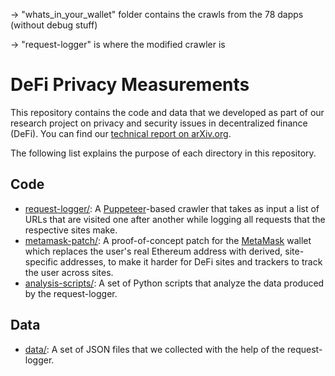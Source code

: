 -> "whats_in_your_wallet" folder contains the crawls from the 78 dapps (without debug stuff)

-> "request-logger" is where the modified crawler is


















# DeFi Privacy Measurements

This repository contains the code and data that we developed as part of our
research project on privacy and security issues in decentralized finance (DeFi).
You can find our [technical report on arXiv.org](https://arxiv.org/abs/2109.06836).

The following list explains the purpose of each directory in this repository.

## Code

* [request-logger/](request-logger): A
  [Puppeteer](https://github.com/puppeteer/puppeteer)-based crawler that takes
  as input a list of URLs that are visited one after another while logging all
  requests that the respective sites make.
* [metamask-patch/](metamask-patch): A proof-of-concept patch for the
  [MetaMask](https://github.com/MetaMask/metamask-extension) wallet which
  replaces the user's real Ethereum address with derived, site-specific
  addresses, to make it harder for DeFi sites and trackers to track the user
  across sites.
* [analysis-scripts/](analysis-scripts): A set of Python scripts that analyze
  the data produced by the request-logger.

## Data

* [data/](data): A set of JSON files that we collected with the help of the
  request-logger.
